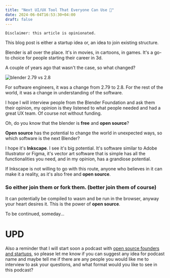 ```yaml
---
title: "Next UI/UX Tool That Everyone Can Use 🎨"
date: 2024-06-04T16:53:30+04:00
draft: false
---
```


`Disclaimer: this article is opinionated.`


This blog post is either a startup idea or, an idea to join existing structure.

Blender is all over the place. It's in movies, in cartoons, in games. It's a go-to choice for people starting their career in 3d. 

A couple of years ago that wasn't the case, so what changed?


![blender 2.79 vs 2.8](/images/next-ui-ux-tool-that-everyone-may-use/1717506512606.png)

For software engineers, it was a change from 2.79 to 2.8. For the rest of the world, it was a change in understanding of the software.

I hope I will interview people from the Blender Foundation and ask them their opinion, my opinion is they listened to what people needed and had a great UX team. Of course not without funding.

Oh, do you know that the blender is **free** and **open source**?

**Open source** has the potential to change the world in unexpected ways, so which software is the next Blender? 

I hope it's **Inkscape**. I see it's big potential. It's software similar to Adobe Illustrator or Figma, it's vector art software that is simple has all the functionalities you need, and in my opinion, has a grandiose potential.

If Inkscape is not willing to go with this route, anyone who believes in it can make it a reality, as it's also free and **open source**. 

### So either join them or fork them. (better join them of course)

It can potentially be compiled to wasm and be run in the browser, anyway your heart desires it. This is the power of **open source**.

To be continued, someday...

# UPD
Also a reminder that I will start soon a podcast with [open source founders and startups](/posts/starting-yet-another-podcast), so please let me know if you can suggest any idea for podcast name and maybe tell me if there are any people you would like me to interview to ask your questions, and what format would you like to see in this podcast?